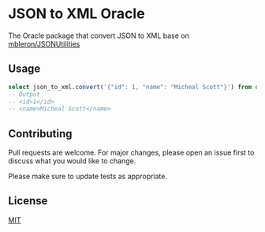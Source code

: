 # JSON to XML Oracle

The Oracle package that convert JSON to XML base on [mbleron/JSONUtilities](https://github.com/mbleron/JSONUtilities)

## Usage

```sql
select json_to_xml.convert('{"id": 1, "name": "Micheal Scott"}') from dual;
-- Output
-- <id>1</id>
-- <name>Micheal Scott</name>
```

## Contributing

Pull requests are welcome. For major changes, please open an issue first to discuss what you would like to change.

Please make sure to update tests as appropriate.

## License

[MIT](https://choosealicense.com/licenses/mit/)